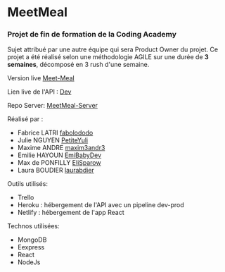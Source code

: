 # MeetMeal
### Projet de fin de formation de la Coding Academy
Sujet attribué par une autre équipe qui sera Product Owner du projet. 
Ce projet a été réalisé selon une méthodologie AGILE sur une durée de **3 semaines**, décomposé en 3 rush d'une semaine.

Version live
[Meet-Meal](https://meetmeal.netlify.com/)

Lien live de l'API :
[Dev](https://meetmeal-dev.herokuapp.com/)

Repo Server:
[MeetMeal-Server](https://github.com/EliSparow/MeetMeal-server)

Réalisé par :
- Fabrice LATRI [fabolododo](https://github.com/fabolododo)
- Julie NGUYEN [PetiteYuli](https://github.com/PetiteYuli)
- Maxime ANDRE [maxim3andr3](https://github.com/maxim3andr3)
- Emilie HAYOUN [EmiBabyDev](https://github.com/EmiBabyDev)
- Max de PONFILLY [EliSparow](https://github.com/elisparow)
- Laura BOUDIER [laurabdier](https://github.com/laurabdier)

Outils utilisés:
- Trello
- Heroku : hébergement de l'API avec un pipeline dev-prod
- Netlify : hébergement de l'app React


Technos utilisées:
- MongoDB
- Eexpress
- React
- NodeJs
